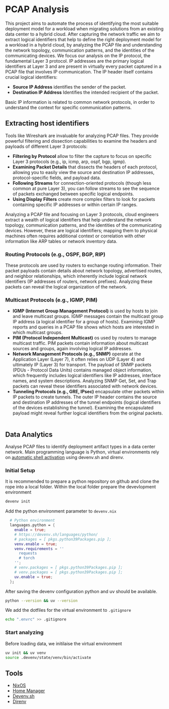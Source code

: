 # PCAP Analysis

This project aims to automate the process of identifying the most suitable deployment model for a workload when migrating solutions from an existing data center to a hybrid cloud. After capturing the network traffic we aim to extract logical identifiers that help to define the right deployment model for a workload in a hybrid cloud, by analyzing the PCAP file and understanding the network topology, communication patterns, and the identities of the communicating devices. We focus our analysis on the IP protocol, the fundamental Layer 3 protocol. IP addresses are the primary logical identifiers at Layer 3 and are present in virtually every packet captured in a PCAP file that involves IP communication. The IP header itself contains crucial logical identifiers:   

* **Source IP Address** identifies the sender of the packet.   
* **Destination IP Address** Identifies the intended recipient of the packet.

Basic IP information is related to common network protocols, in order to understand the context for specific communication patterns.


## Extracting host identifiers

Tools like Wireshark are invaluable for analyzing PCAP files. They provide powerful filtering and dissection capabilities to examine the headers and payloads of different Layer 3 protocols:   

* **Filtering by Protocol** allow to filter the capture to focus on specific Layer 3 protocols (e.g., ip, icmp, arp, ospf, bgp, igmp).
* **Examining Packet Details** that dissects the headers of each protocol, allowing you to easily view the source and destination IP addresses, protocol-specific fields, and payload data.
* **Following Streams** for connection-oriented protocols (though less common at pure Layer 3), you can follow streams to see the sequence of packets exchanged between specific logical endpoints.
* **Using Display Filters** create more complex filters to look for packets containing specific IP addresses or within certain IP ranges.   

Analyzing a PCAP file and focusing on Layer 3 protocols, cloud engineers extract a wealth of logical identifiers that help understand the network topology, communication patterns, and the identities of the communicating devices. However, these are logical identifiers; mapping them to physical machines often requires additional context or correlation with other information like ARP tables or network inventory data.

### Routing Protocols (e.g., OSPF, BGP, RIP)

These protocols are used by routers to exchange routing information. Their packet payloads contain details about network topology, advertised routes, and neighbor relationships, which inherently include logical network identifiers (IP addresses of routers, network prefixes). Analyzing these packets can reveal the logical organization of the network.   

### Multicast Protocols (e.g., IGMP, PIM)

* **IGMP (Internet Group Management Protocol)** is used by hosts to join and leave multicast groups. IGMP messages contain the multicast group IP address (a logical identifier for a group of hosts). Examining IGMP reports and queries in a PCAP file shows which hosts are interested in which multicast groups.   
* **PIM (Protocol Independent Multicast)** os used by routers to manage multicast traffic. PIM packets contain information about multicast sources and groups, again involving logical IP addresses.   
* **Network Management Protocols (e.g., SNMP)** operate at the Application Layer (Layer 7), it often relies on UDP (Layer 4) and ultimately IP (Layer 3) for transport. The payload of SNMP packets (PDUs - Protocol Data Units) contains managed object information, which frequently includes logical identifiers like IP addresses, interface names, and system descriptions. Analyzing SNMP Get, Set, and Trap packets can reveal these identifiers associated with network devices.
* **Tunneling Protocols (e.g., GRE, IPsec)** encapsulate other packets within IP packets to create tunnels. The outer IP header contains the source and destination IP addresses of the tunnel endpoints (logical identifiers of the devices establishing the tunnel). Examining the encapsulated payload might reveal further logical identifiers from the original packets.   

## Data Analytics
Analyse PCAP files to identify deployment artifact types in a data center network. Main programming language is Python, virtual environments rely on [automatic shell activation](https://devenv.sh/automatic-shell-activation/) using devenv.sh and direnv.

### Initial Setup

It is recommended to prepare a python repository on github and clone the rope into a local folder. Within the local folder prepare the devevlopment environment

```sh
devenv init
```

Add the python environment parameter to `devenv.nix`

```nix
  # Python environment
  languages.python = {
    enable = true;
    # https://devenv.sh/languages/python/
    # packages = [ pkgs.python39Packages.pip ];
    venv.enable = true;
    venv.requirements = ''
      requests
      # torch
    '';
    # venv.packages = [ pkgs.python39Packages.pip ];
    # venv.packages = [ pkgs.python39Packages.pip ];
    uv.enable = true;
  };
```

After saving the devenv configuration python and uv should be available.

```sh
python --version && uv --version
```

We add the dotfiles for the virtual environment to `.gitignore`

```sh
echo ".envrc" >> .gitignore
```

### Start analyzing

Before loading data, we initilaise the virtual environment

```sh
uv init && uv venv
source .devenv/state/venv/bin/activate
```

## Tools

* [NixOS](https://nixos.org/)
* [Home Manager](https://nix-community.github.io/home-manager/)
* [Devenv.sh](https://devenv.sh/)
* [Direnv](https://direnv.net/)
